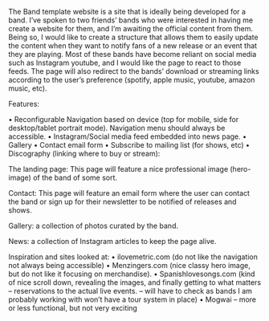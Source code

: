 
The Band template website is a site that is ideally being developed for a band. I’ve spoken to two friends’ bands who were interested in having me create a website for them, and I’m awaiting the official content from them. Being so, I would like to create a structure that allows them to easily update the content when they want to notify fans of a new release or an event that they are playing. Most of these bands have become reliant on social media such as Instagram youtube, and I would like the page to react to those feeds. The page will also redirect to the bands’ download or streaming links according to the user’s preference (spotify, apple music, youtube, amazon music, etc).


Features:

•	Reconfigurable Navigation based on device (top for mobile, side for desktop/tablet portrait mode). Navigation menu should always be accessible.
•	Instagram/Social media feed embedded into news page.
•	Gallery
•	Contact email form
•	Subscribe to mailing list (for shows, etc)
•	Discography (linking where to buy or stream):

The landing page: 
This page will feature a nice professional image (hero-image) of the band of some sort.

Contact:
This page will feature an email form where the user can contact the band or sign up for their newsletter to be notified of releases and shows.

Gallery: 
a collection of photos curated by the band.

News: 
a collection of Instagram articles to keep the page alive.

Inspiration and sites looked at: 
•	ilovemetric.com (do not like the navigation not always being accessible)
•	Menzingers.com (nice classy hero image, but do not like it focusing on merchandise).
•	Spanishlovesongs.com (kind of nice scroll down, revealing the images, and finally getting to what matters – reservations to the actual live events. – will have to check as bands I am probably working with won’t have a tour system in place)
•	Mogwai – more or less functional, but not very exciting


